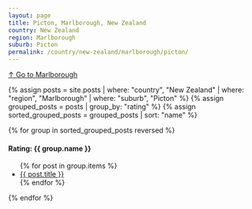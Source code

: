 ```yaml
---
layout: page
title: Picton, Marlborough, New Zealand
country: New Zealand
region: Marlborough
suburb: Picton
permalink: /country/new-zealand/marlborough/picton/
---
```

[↑ Go to Marlborough](/country/new-zealand/marlborough/)

{% assign posts = site.posts | where: "country", "New Zealand" | where: "region", "Marlborough" | where: "suburb", "Picton" %}
{% assign grouped_posts = posts | group_by: "rating" %}
{% assign sorted_grouped_posts = grouped_posts | sort: "name" %}

{% for group in sorted_grouped_posts reversed %}
  <h4>Rating: {{ group.name }}</h4>
  <ul>
    {% for post in group.items %}
      <li><a href="{{ post.url }}">{{ post.title }}</a></li>
    {% endfor %}
  </ul>
{% endfor %}
